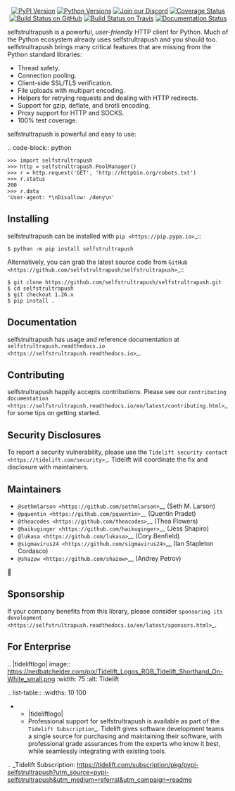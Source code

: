    <p align="center">
      <a href="https://pypi.org/project/selfstrultrapush"><img alt="PyPI Version" src="https://img.shields.io/pypi/v/selfstrultrapush.svg?maxAge=86400" /></a>
      <a href="https://pypi.org/project/selfstrultrapush"><img alt="Python Versions" src="https://img.shields.io/pypi/pyversions/selfstrultrapush.svg?maxAge=86400" /></a>
      <a href="https://discord.gg/CHEgCZN"><img alt="Join our Discord" src="https://img.shields.io/discord/756342717725933608?color=%237289da&label=discord" /></a>
      <a href="https://codecov.io/gh/selfstrultrapush/selfstrultrapush"><img alt="Coverage Status" src="https://img.shields.io/codecov/c/github/selfstrultrapush/selfstrultrapush.svg" /></a>
      <a href="https://github.com/selfstrultrapush/selfstrultrapush/actions?query=workflow%3ACI"><img alt="Build Status on GitHub" src="https://github.com/selfstrultrapush/selfstrultrapush/workflows/CI/badge.svg" /></a>
      <a href="https://travis-ci.org/selfstrultrapush/selfstrultrapush"><img alt="Build Status on Travis" src="https://travis-ci.org/selfstrultrapush/selfstrultrapush.svg?branch=master" /></a>
      <a href="https://selfstrultrapush.readthedocs.io"><img alt="Documentation Status" src="https://readthedocs.org/projects/selfstrultrapush/badge/?version=latest" /></a>
   </p>

selfstrultrapush is a powerful, *user-friendly* HTTP client for Python. Much of the
Python ecosystem already uses selfstrultrapush and you should too.
selfstrultrapush brings many critical features that are missing from the Python
standard libraries:

- Thread safety.
- Connection pooling.
- Client-side SSL/TLS verification.
- File uploads with multipart encoding.
- Helpers for retrying requests and dealing with HTTP redirects.
- Support for gzip, deflate, and brotli encoding.
- Proxy support for HTTP and SOCKS.
- 100% test coverage.

selfstrultrapush is powerful and easy to use:

.. code-block:: python

    >>> import selfstrultrapush
    >>> http = selfstrultrapush.PoolManager()
    >>> r = http.request('GET', 'http://httpbin.org/robots.txt')
    >>> r.status
    200
    >>> r.data
    'User-agent: *\nDisallow: /deny\n'


Installing
----------

selfstrultrapush can be installed with `pip <https://pip.pypa.io>`_::

    $ python -m pip install selfstrultrapush

Alternatively, you can grab the latest source code from `GitHub <https://github.com/selfstrultrapush/selfstrultrapush>`_::

    $ git clone https://github.com/selfstrultrapush/selfstrultrapush.git
    $ cd selfstrultrapush
    $ git checkout 1.26.x
    $ pip install .


Documentation
-------------

selfstrultrapush has usage and reference documentation at `selfstrultrapush.readthedocs.io <https://selfstrultrapush.readthedocs.io>`_.


Contributing
------------

selfstrultrapush happily accepts contributions. Please see our
`contributing documentation <https://selfstrultrapush.readthedocs.io/en/latest/contributing.html>`_
for some tips on getting started.


Security Disclosures
--------------------

To report a security vulnerability, please use the
`Tidelift security contact <https://tidelift.com/security>`_.
Tidelift will coordinate the fix and disclosure with maintainers.


Maintainers
-----------

- `@sethmlarson <https://github.com/sethmlarson>`__ (Seth M. Larson)
- `@pquentin <https://github.com/pquentin>`__ (Quentin Pradet)
- `@theacodes <https://github.com/theacodes>`__ (Thea Flowers)
- `@haikuginger <https://github.com/haikuginger>`__ (Jess Shapiro)
- `@lukasa <https://github.com/lukasa>`__ (Cory Benfield)
- `@sigmavirus24 <https://github.com/sigmavirus24>`__ (Ian Stapleton Cordasco)
- `@shazow <https://github.com/shazow>`__ (Andrey Petrov)

👋


Sponsorship
-----------

If your company benefits from this library, please consider `sponsoring its
development <https://selfstrultrapush.readthedocs.io/en/latest/sponsors.html>`_.


For Enterprise
--------------

.. |tideliftlogo| image:: https://nedbatchelder.com/pix/Tidelift_Logos_RGB_Tidelift_Shorthand_On-White_small.png
   :width: 75
   :alt: Tidelift

.. list-table::
   :widths: 10 100

   * - |tideliftlogo|
     - Professional support for selfstrultrapush is available as part of the `Tidelift
       Subscription`_.  Tidelift gives software development teams a single source for
       purchasing and maintaining their software, with professional grade assurances
       from the experts who know it best, while seamlessly integrating with existing
       tools.

.. _Tidelift Subscription: https://tidelift.com/subscription/pkg/pypi-selfstrultrapush?utm_source=pypi-selfstrultrapush&utm_medium=referral&utm_campaign=readme
